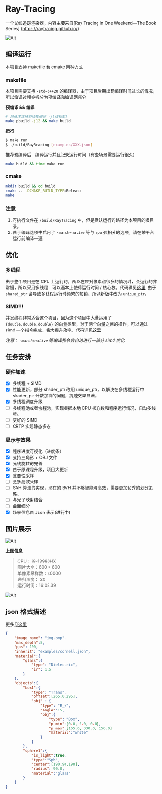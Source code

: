 # Ray-Tracing

一个光线追踪渲染器，内容主要来自[Ray Tracing in One Weekend—The Book Series]
(https://raytracing.github.io/)

![Alt](images/Mirror.bmp)

## 编译运行

本项目支持 makefile 和 cmake 两种方式

### makefile

本项目需要支持 `-std=c++20` 的编译器，由于项目后期出现编译时间过长的情况，所以编译过程被拆分为预编译和编译两部分

**预编译 && 编译**
```sh
# 预编译支持多线程编译 -j[线程数]
make pbuild -j12 && make build 
```

**运行**
```sh
$ make run
$ ./build/RayRracing [examples/XXX.json]
```

推荐预编译后，编译运行并且记录运行时间（有些场景需要运行很久）
```sh
make build && time make run
```

### cmake

```sh
mkdir build && cd build
cmake .. -DCMAKE_BUILD_TYPE=Release
make
```

### 注意
1. 可执行文件在 `/build/RayTracing` 中，但是默认运行的路径为本项目的根目录。
2. 由于编译选项中启用了 `-march=native` 等与 `cpu` 强相关的选项，请在某平台运行前编译一遍

## 优化

### 多线程

由于整个项目是在 CPU 上运行的，所以在应对像素点很多的情况时，会运行的非常慢，所以采用多线程，可以基本上使得运行时间 / 核心数。代码详见[这里](https://github.com/clumsy-sy/Ray-Tracing/blob/main/src/renderer/Renderer.hpp#L75), 由于 `shared_ptr` 会导致多线程运行时频繁的加锁，所以新版中改为 `unique_ptr`。

### SIMD!!!

并发编程非常适合这个项目，因为这个项目中大量运用了 `{double,double,double}` 的向量类型，对于两个向量之间的操作，可以通过 simd 一个指令完成，极大提升效率。代码详见[这里](https://github.com/clumsy-sy/Ray-Tracing/blob/main/src/vector/vec3dx4.h#L11C1-L11C1)

*注意： `-march=native` 等编译指令会自动进行一部分 simd 优化*

## 任务安排

### 硬件加速

- [x] 多线程 + SIMD
- [x] 性能更新，部分 shader_ptr 改用 unique_ptr，以解决在多线程运行中 shader_ptr 计数加锁的问题，提速效果显著。
- [x] 多线程调度升级
- [ ] 多线程池或者协程池，实现根据本地 CPU 核心数和程序运行情况，自动多线程。
- [ ] 更好的 SIMD 
- [ ] CRTP 实现静态多态

### 显示与效果

- [x] 程序进度可视化（进度条）
- [x] 支持三角形 + OBJ 文件
- [x] 光线旋转的完善
- [x] 由于原课程升级，项目大更新
- [X] 重要性采样
- [ ] 更多高效采样
- [ ] SAH 算法的实现，现在的 BVH 并不够智能与高效，需要更加优秀的划分策略。
- [ ] 与光子映射结合
- [ ] 曲面细分
- [x] 场景信息由 Json 表示(进行中)

## 图片展示

![Alt](images/sphere.bmp)

**上图信息** 
> CPU： i9-13980HX  
> 图片大小：600 * 600  
> 单像素采样数：40000  
> 递归深度： 20  
> 运行时间：16:08.39  

![Alt](images/checker_balls_400.bmp)


## json 格式描述

更多见[这里](https://github.com/clumsy-sy/Ray-Tracing/blob/main/examples/json.md)

```json
{
    "image_name": "img.bmp",
    "max_depth":5,
    "pps": 100,
    "inherit": "examples/cornell.json",
    "material":{
        "glass":{
            "type": "Dielectric",
            "ir": 1.5
        }
    },
    "objects":{
        "box1":{
            "type": "Trans",
            "offset":[265,0,295],
            "obj" : {
                "type": "R_y",
                "angle":15,
                "obj":{
                    "type": "Box",
                    "p_min":[0.0, 0.0, 0.0],
                    "p_max":[165.0, 330.0, 156.0],
                    "material":"white"
                }
            }
        },
        "sphere1":{
            "is_light":true,
            "type":"Sph",
            "center":[190,90,190],
            "radius": 90.0,
            "material":"glass"
        }
    }
}
```

